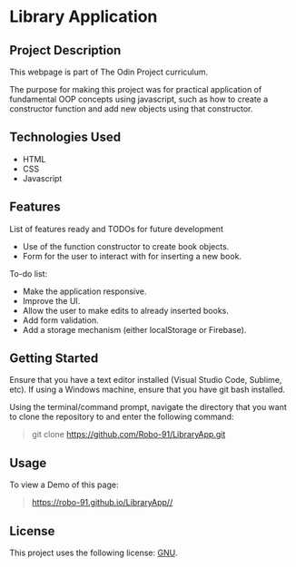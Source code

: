 # Library Application

## Project Description

This webpage is part of The Odin Project curriculum.

The purpose for making this project was for practical application of fundamental OOP concepts using javascript, such as how to create a constructor function and add new objects using that constructor.

## Technologies Used

* HTML
* CSS
* Javascript

## Features

List of features ready and TODOs for future development
* Use of the function constructor to create book objects.
* Form for the user to interact with for inserting a new book.

To-do list:
* Make the application responsive.
* Improve the UI.
* Allow the user to make edits to already inserted books.
* Add form validation.
* Add a storage mechanism (either localStorage or Firebase).

## Getting Started
   
Ensure that you have a text editor installed (Visual Studio Code, Sublime, etc).
If using a Windows machine, ensure that you have git bash installed.

Using the terminal/command prompt, navigate the directory that you want to clone the repository to and enter the following command:
> git clone https://github.com/Robo-91/LibraryApp.git

## Usage

To view a Demo of this page: 
> https://robo-91.github.io/LibraryApp//

## License

This project uses the following license: [GNU](https://www.gnu.org/licenses/gpl-3.0.en.html).
